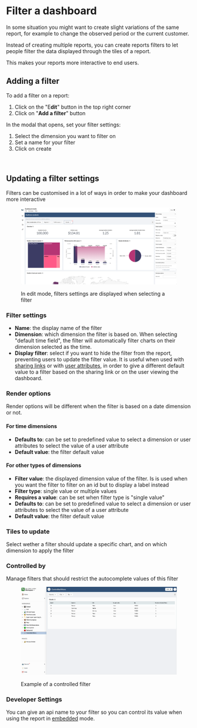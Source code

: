 # Filter a dashboard

In some situation you might want to create slight variations of the same report, for example to change the observed period or the current customer.&#x20;

Instead of creating multiple reports, you can create reports filters to let people filter the data displayed through the tiles of a report.&#x20;

This makes your reports more interactive to end users.

## Adding a filter

To add a filter on a report:

1. Click on the "E**dit**" button in the top right corner
2. Click on "**Add a filter**" button

In the modal that opens, set your filter settings:&#x20;

1. Select the dimension you want to filter on
2. Set a name for your filter
3. Click on create

<figure><img src="../../.gitbook/assets/Screen Cast 2023-05-30 at 12.24.59 PM.gif" alt=""><figcaption></figcaption></figure>

## Updating a filter settings

Filters can be customised in a lot of ways in order to make your dashboard more interactive

<figure><img src="../../.gitbook/assets/image.png" alt=""><figcaption><p>In edit mode, filters settings are displayed when selecting a filter</p></figcaption></figure>

### Filter settings

* **Name**: the display name of the filter
* **Dimension**: which dimension the filter is based on. When selecting "default time field", the filter will automatically filter charts on their dimension selected as the time.
* **Display filter**: select if you want to hide the filter from the report, preventing users to update the filter value. It is useful when used with [sharing links](../../workspace/sharing-and-collaboration/share-a-report-by-link.md) or with [user attributes](../../user-management/user-attributes.md), in order to give a different default value to a filter based on the sharing link or on the user viewing the dashboard.

### Render options

Render options will be different when the filter is based on a date dimension or not.

#### For time dimensions

* **Defaults to**: can be set to predefined value to select a dimension or user attributes to select the value of a user attribute
* **Default value**: the filter default value

#### For other types of dimensions

* **Filter value**: the displayed dimension value of the filter. Is is used when you want the filter to filter on an id but to display a label instead
* **Filter type**: single value or multiple values
* **Requires a value**: can be set when filter type is "single value"
* **Defaults to**: can be set to predefined value to select a dimension or user attributes to select the value of a user attribute
* **Default value**: the filter default value

### Tiles to update

Select wether a filter should update a specific chart, and on which dimension to apply the filter

### Controlled by

Manage filters that should restrict the autocomplete values of this filter

<figure><img src="../../.gitbook/assets/image (11).png" alt=""><figcaption><p>Example of a controlled filter</p></figcaption></figure>

### **Developer Settings**

You can give an api name to your filter so you can control its value when using the report in [embedded](../../embedding/embedding-api.md#access-your-filters-api-name) mode.
